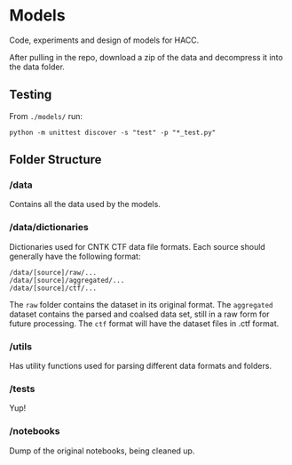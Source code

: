 # Models

Code, experiments and design of models for HACC.

After pulling in the repo, download a zip of the data and
decompress it into the data folder.


## Testing

From `./models/` run:

```{bash}
python -m unittest discover -s "test" -p "*_test.py"
```

## Folder Structure

### /data

Contains all the data used by the models.

### /data/dictionaries

Dictionaries used for CNTK CTF data file formats. Each source should generally have the following format:

```{bash}
/data/[source]/raw/...
/data/[source]/aggregated/...
/data/[source]/ctf/...
```

The `raw` folder contains the dataset in its original format. The `aggregated` dataset contains the parsed and coalsed data set, still in a raw form for future processing. The `ctf` format will have the dataset files in .ctf format.

### /utils

Has utility functions used for parsing different data formats and folders.

### /tests

Yup!

### /notebooks

Dump of the original notebooks, being cleaned up.
